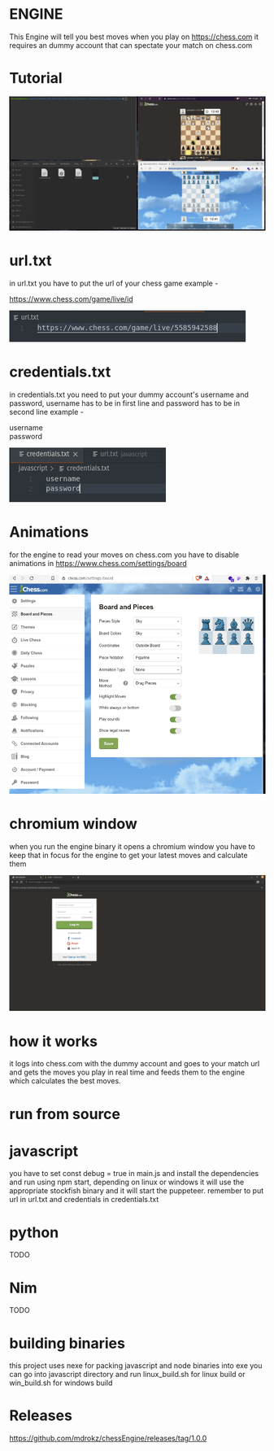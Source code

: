 # ENGINE

This Engine will tell you best moves when you play on https://chess.com it requires an dummy account that can spectate your match on chess.com


# Tutorial


![chessengine_tutorial](https://github.com/mdrokz/chessEngine/blob/master/examples/chessengine_tutorial.gif)


# url.txt

in url.txt you have to put the url of your chess game example -

https://www.chess.com/game/live/id

![url](https://github.com/mdrokz/chessEngine/blob/master/examples/url.png)

# credentials.txt

in credentials.txt you need to put your dummy account's username and password, username has to be in first line and password has to be in second line example -

username <br />
password

![credentials](https://github.com/mdrokz/chessEngine/blob/master/examples/credentials.png)

# Animations

for the engine to read your moves on chess.com you have to disable animations in https://www.chess.com/settings/board

![settings](https://github.com/mdrokz/chessEngine/blob/master/examples/settings.png)

# chromium window

when you run the engine binary it opens a chromium window you have to keep that in focus for the engine to get your latest moves and calculate them

![chromium](https://github.com/mdrokz/chessEngine/blob/master/examples/chromium.png)


# how it works

it logs into chess.com with the dummy account and goes to your match url and gets the moves you play in real time and feeds them to the engine which calculates the best moves.


# run from source

# javascript

you have to set const debug = true in main.js and install the dependencies and run using npm start, depending on linux or windows it will use the appropriate stockfish binary and it will start the puppeteer. remember to put url in url.txt and credentials in credentials.txt

# python 

TODO

# Nim

TODO

# building binaries

this project uses nexe for packing javascript and node binaries into exe you can go into javascript directory and run linux_build.sh for linux build or win_build.sh for windows build

# Releases

https://github.com/mdrokz/chessEngine/releases/tag/1.0.0

